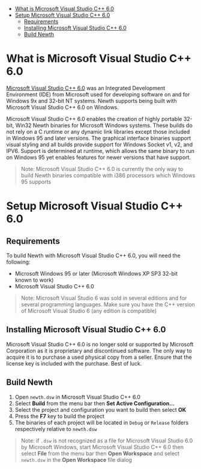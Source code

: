<!-- TOC -->
* [What is Microsoft Visual Studio C++ 6.0](#what-is-microsoft-visual-studio-c-60)
* [Setup Microsoft Visual Studio C++ 6.0](#setup-microsoft-visual-studio-c-60)
  * [Requirements](#requirements)
  * [Installing Microsoft Visual Studio C++ 6.0](#installing-microsoft-visual-studio-c-60)
  * [Build Newth](#build-newth)
<!-- TOC -->

# What is Microsoft Visual Studio C++ 6.0

[Microsoft Visual Studio C++ 6.0](https://en.wikipedia.org/wiki/Visual_Studio#6.0_(1998)) was an 
Integrated Development Environment (IDE)
from Microsoft used for developing software on and for Windows 9x and 32-bit NT systems. 
Newth supports being built with Microsoft Visual Studio C++ 6.0 on Windows.

Microsoft Visual Studio C++ 6.0 enables the creation of highly portable 32-bit,
Win32 Newth binaries for Microsoft Windows systems.
These builds do not rely on a C runtime or any dynamic link libraries except those
included in Windows 95 and later versions.
The graphical interface binaries support visual styling and all builds provide support for Windows Socket v1,
v2, and IPV6.
Support is determined at runtime, which allows the same binary to run on Windows 95 yet enables features for 
newer versions that have support. 

> Note: Microsoft Visual Studio C++ 6.0 is currently the only way 
> to build Newth binaries compatible with i386 processors which Windows 95 supports

# Setup Microsoft Visual Studio C++ 6.0

## Requirements

To build Newth with Microsoft Visual Studio C++ 6.0, you will need the following:

- Microsoft Windows 95 or later (Microsoft Windows XP SP3 32-bit known to work)
- Microsoft Visual Studio C++ 6.0
> Note: Microsoft Visual Studio 6 was sold in several editions and for several programming languages.
> Make sure you have the C++ version of Microsoft Visual Studio 6 (any edition is compatible)

## Installing Microsoft Visual Studio C++ 6.0

Microsoft Visual Studio C++ 6.0 is no longer sold or supported by Microsoft Corporation
as it is proprietary and discontinued software.
The only way to acquire it is to purchase a used physical copy from a seller.
Ensure that the license key is included with the purchase.
Best of luck.

## Build Newth

1. Open `newth.dsw` in Microsoft Visual Studio C++ 6.0
2. Select **Build** from the menu bar then **Set Active Configuration...**
3. Select the project and configuration you want to build then select **OK**
4. Press the **F7** key to build the project
5. The binaries of each project will be located in `Debug` or `Release` folders respectively relative to `newth.dsw`

> Note: if `.dsw` is not recognized as a file for Microsoft Visual Studio 6.0 by Microsoft Windows,
> start Microsoft Visual Studio C++ 6.0 then select **File** from the menu bar then **Open Workspace**
> and select `newth.dsw` in the **Open Workspace** file dialog